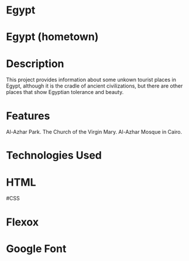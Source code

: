 # Egypt
# Egypt (hometown)
# Description
This project provides information about some unkown tourist places in Egypt, although it is the cradle of ancient civilizations, but there are other places that show Egyptian tolerance and beauty.
# Features
Al-Azhar Park.
The Church of the Virgin Mary.
Al-Azhar Mosque in Cairo.

# Technologies Used

# HTML
#CSS
# Flexox
# Google Font
